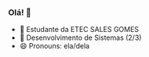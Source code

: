### Olá! 👋

- 🔭 Estudante da ETEC SALES GOMES
- 🌱 Desenvolvimento de Sistemas (2/3) 
- 😄 Pronouns: ela/dela
